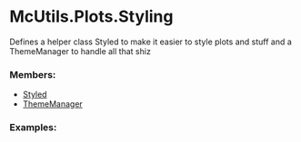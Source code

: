 # <a id="McUtils.Plots.Styling">McUtils.Plots.Styling</a>
    
Defines a helper class Styled to make it easier to style plots and stuff and a ThemeManager to handle all that shiz

### Members:

  - [Styled](Styling/Styled.md)
  - [ThemeManager](Styling/ThemeManager.md)

### Examples:

